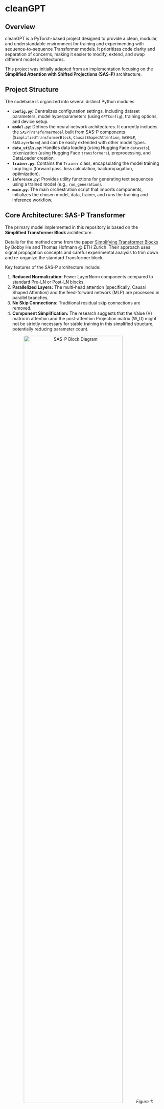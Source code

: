 # cleanGPT

## Overview

cleanGPT is a PyTorch-based project designed to provide a clean, modular, and understandable environment for training and experimenting with sequence-to-sequence Transformer models. It prioritizes code clarity and separation of concerns, making it easier to modify, extend, and swap different model architectures.

This project was initially adapted from an implementation focusing on the **Simplified Attention with Shifted Projections (SAS-P)** architecture.

## Project Structure

The codebase is organized into several distinct Python modules:

* **`config.py`**: Centralizes configuration settings, including dataset parameters, model hyperparameters (using `GPTConfig`), training options, and device setup.
* **`model.py`**: Defines the neural network architectures. It currently includes the `SASPTransformerModel` built from SAS-P components (`SimplifiedTransformerBlock`, `CausalShapedAttention`, `SASMLP`, `SASLayerNorm`) and can be easily extended with other model types.
* **`data_utils.py`**: Handles data loading (using Hugging Face `datasets`), tokenization (using Hugging Face `transformers`), preprocessing, and DataLoader creation.
* **`trainer.py`**: Contains the `Trainer` class, encapsulating the model training loop logic (forward pass, loss calculation, backpropagation, optimization).
* **`inference.py`**: Provides utility functions for generating text sequences using a trained model (e.g., `run_generation`).
* **`main.py`**: The main orchestration script that imports components, initializes the chosen model, data, trainer, and runs the training and inference workflow.

## Core Architecture: SAS-P Transformer

The primary model implemented in this repository is based on the **Simplified Transformer Block** architecture.

Details for the method come from the paper [Simplifying Transformer Blocks](https://arxiv.org/abs/2311.01906) by Bobby He and Thomas Hofmann @ ETH Zurich. Their approach uses signal propagation concepts and careful experimental analysis to trim down and re-organize the standard Transformer block.

Key features of the SAS-P architecture include:

1.  **Reduced Normalization:** Fewer LayerNorm components compared to standard Pre-LN or Post-LN blocks.
2.  **Parallelized Layers:** The multi-head attention (specifically, Causal Shaped Attention) and the feed-forward network (MLP) are processed in parallel branches.
3.  **No Skip Connections:** Traditional residual skip connections are removed.
4.  **Component Simplification:** The research suggests that the Value (V) matrix in attention and the post-attention Projection matrix (W_O) might not be strictly necessary for stable training in this simplified structure, potentially reducing parameter count.

<p align="center">
  <img src="path/to/your/assets/SAS-P.png" alt="SAS-P Block Diagram" style="width: 80%; height: auto;">
  <em>Figure 1: Simplified Transformer Block (SAS-P) Architecture (Source: He & Hofmann, 2023)</em>
</p>

The attention mechanism used is **Causal Shaped Attention**, which incorporates specific learnable parameters (`alpha`, `beta`, `gamma`) and buffer components (`MC`, `Id`) to modify the standard attention mechanism. This is detailed further in [Noci, Li, Li, He, Hoffman, Madison, and Roy; The Shaped Transformer: Attention Models in the Infinite Depth-and-Width Limit](https://arxiv.org/abs/2306.17759).

The core Python classes implementing this architecture in `model.py` are:

* `SASLayerNorm`: Custom Layer Normalization with optional bias.
* `SASMLP`: The feed-forward network component (with an optional LLaMA-style variant).
* `CausalShapedAttention`: The modified multi-head self-attention mechanism.
* `SimplifiedTransformerBlock`: Combines LayerNorm, Attention, and MLP according to the SAS-P structure.
* `SASPTransformerModel`: The complete GPT-like model composed of embedding layers and multiple `SimplifiedTransformerBlock` layers.

### SAS-P Algorithm Steps

The parallel processing within the `SimplifiedTransformerBlock` follows these general steps:

<p align="center">
  <img src="path/to/your/assets/SAS-P_Algorithm_Steps.png" alt="SAS-P Algorithm Steps" style="width: 80%; height: auto;">
  <em>Figure 2: SAS-P Algorithm Steps (Parallel Attention and MLP)</em>
</p>

## Usage

1.  **Setup:** Ensure you have PyTorch and the Hugging Face `datasets` and `transformers` libraries installed.
    ```bash
    pip install torch datasets transformers tqdm
    ```
2.  **Configure:** Adjust parameters in `config.py` as needed (dataset, model size, training settings).
3.  **Run:** Execute the main script.
    ```bash
    python main.py
    ```
    The script will handle data loading, model initialization, training, and a final inference step.

## Configuration

Most hyperparameters and settings can be modified directly in `config.py`:

* **Dataset:** `DATASET_NAME`, `DATASET_CONFIG`, `MAX_SAMPLES`.
* **Model:** Modify the `GPTConfig` dataclass for `block_size`, `vocab_size` (set dynamically), `n_layer`, `n_head`, `n_embd`, `dropout`, `bias`, and SAS-P specific flags (`use_proj`, `use_v`, `llama_mlp`).
* **Training:** `BATCH_SIZE`, `NUM_EPOCHS`, `LEARNING_RATE`.
* **Inference:** `GENERATION_MAX_LEN`.

## Extending the Model

The modular structure makes it easy to add or modify model architectures:

1.  Define your new model class (e.g., `MyTransformerModel`) in `model.py`. Ensure its `forward` method returns a dictionary containing at least a `'loss'` key when labels are provided. Implement a `.generate()` method for inference.
2.  Import your new model in `main.py`.
3.  Change the model initialization line in `main.py` to use your new class:
    ```python
    # from model import SASPTransformerModel
    from model import MyTransformerModel # Import your model

    # ... inside main() ...

    # model = SASPTransformerModel(config=model_config)
    model = MyTransformerModel(config=model_config) # Instantiate your model
    ```
4.  Adjust the `GPTConfig` in `config.py` or create a new config class if your model requires different parameters.

The existing `Trainer` and `data_utils` should largely remain compatible as long as the model interface (input/output of `forward`, existence of `.parameters()`, `.generate()`) is consistent.
